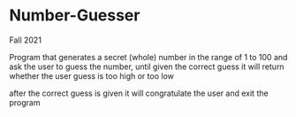 # Number-Guesser
Fall 2021

Program that generates a secret (whole) number in the range of 1 to 100 and ask the user to guess the number, until given the correct guess it will return whether the user guess is too high or too low

after the correct guess is given it will congratulate the user and exit the program
